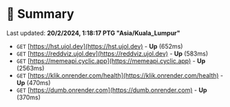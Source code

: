 # 📖 Summary
Last updated: **20/2/2024, 1:18:17 PTG "Asia/Kuala_Lumpur"**

- `GET` [https://hst.ujol.dev](https://hst.ujol.dev) - **Up** (652ms)
- `GET` [https://reddviz.ujol.dev](https://reddviz.ujol.dev) - **Up** (583ms)
- `GET` [https://memeapi.cyclic.app](https://memeapi.cyclic.app) - **Up** (2563ms)
- `GET` [https://klik.onrender.com/health](https://klik.onrender.com/health) - **Up** (470ms)
- `GET` [https://dumb.onrender.com](https://dumb.onrender.com) - **Up** (370ms)
